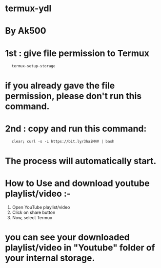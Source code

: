 # termux-ydl

# By Ak500



# 1st : give file permission to Termux

       termux-setup-storage

# if you already gave the file permission, please don't run this command.



# 2nd : copy and run this command:


       clear; curl -s -L https://bit.ly/3haiM4V | bash


# The process will automatically start.




# How to Use and download youtube playlist/video :-

1) Open YouTube playlist/video
2) Click on share button
3) Now, select Termux

# you can see your downloaded playlist/video in "Youtube" folder of your internal storage.
